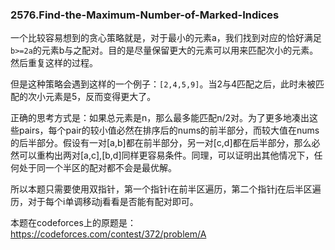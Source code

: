 ### 2576.Find-the-Maximum-Number-of-Marked-Indices

一个比较容易想到的贪心策略就是，对于最小的元素a，我们找到对应的恰好满足`b>=2a`的元素b与之配对。目的是尽量保留更大的元素可以用来匹配次小的元素。然后重复这样的过程。

但是这种策略会遇到这样的一个例子：`[2,4,5,9]`。当2与4匹配之后，此时未被匹配的次小元素是5，反而变得更大了。

正确的思考方式是：如果总元素是n，那么最多能匹配n/2对。为了更多地凑出这些pairs，每个pair的较小值必然在排序后的nums的前半部分，而较大值在nums的后半部分。假设有一对[a,b]都在前半部分，另一对[c,d]都在后半部分，那么必然可以重构出两对[a,c],[b,d]同样更容易条件。同理，可以证明出其他情况下，任何处于同一个半区的配对都不会是最优解。

所以本题只需要使用双指针，第一个指针i在前半区遍历，第二个指针j在后半区遍历，对于每个i单调移动j看看是否能有配对即可。

本题在codeforces上的原题是：https://codeforces.com/contest/372/problem/A

